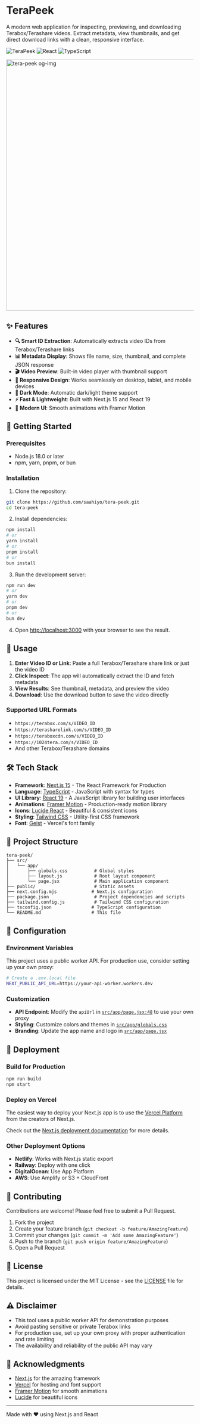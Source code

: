 # TeraPeek

A modern web application for inspecting, previewing, and downloading Terabox/Terashare videos. Extract metadata, view thumbnails, and get direct download links with a clean, responsive interface.

![TeraPeek](https://img.shields.io/badge/Next.js-15-black) ![React](https://img.shields.io/badge/React-19-blue) ![TypeScript](https://img.shields.io/badge/TypeScript-5-orange)

<img width="1200" height="675" alt="tera-peek og-img" src="https://github.com/user-attachments/assets/d12cac3a-d8b3-4751-b583-957f650f91ba" />

## ✨ Features

- **🔍 Smart ID Extraction**: Automatically extracts video IDs from Terabox/Terashare links
- **📊 Metadata Display**: Shows file name, size, thumbnail, and complete JSON response
- **🎬 Video Preview**: Built-in video player with thumbnail support
- **📱 Responsive Design**: Works seamlessly on desktop, tablet, and mobile devices
- **🌙 Dark Mode**: Automatic dark/light theme support
- **⚡ Fast & Lightweight**: Built with Next.js 15 and React 19
- **🎨 Modern UI**: Smooth animations with Framer Motion

## 🚀 Getting Started

### Prerequisites

- Node.js 18.0 or later
- npm, yarn, pnpm, or bun

### Installation

1. Clone the repository:
```bash
git clone https://github.com/saahiyo/tera-peek.git
cd tera-peek
```

2. Install dependencies:
```bash
npm install
# or
yarn install
# or
pnpm install
# or
bun install
```

3. Run the development server:
```bash
npm run dev
# or
yarn dev
# or
pnpm dev
# or
bun dev
```

4. Open [http://localhost:3000](http://localhost:3000) with your browser to see the result.

## 📖 Usage

1. **Enter Video ID or Link**: Paste a full Terabox/Terashare share link or just the video ID
2. **Click Inspect**: The app will automatically extract the ID and fetch metadata
3. **View Results**: See thumbnail, metadata, and preview the video
4. **Download**: Use the download button to save the video directly

### Supported URL Formats

- `https://terabox.com/s/VIDEO_ID`
- `https://terasharelink.com/s/VIDEO_ID`
- `https://teraboxcdn.com/s/VIDEO_ID`
- `https://1024tera.com/s/VIDEO_ID`
- And other Terabox/Terashare domains

## 🛠️ Tech Stack

- **Framework**: [Next.js 15](https://nextjs.org/) - The React Framework for Production
- **Language**: [TypeScript](https://www.typescriptlang.org/) - JavaScript with syntax for types
- **UI Library**: [React 19](https://reactjs.org/) - A JavaScript library for building user interfaces
- **Animations**: [Framer Motion](https://www.framer.com/motion/) - Production-ready motion library
- **Icons**: [Lucide React](https://lucide.dev/) - Beautiful & consistent icons
- **Styling**: [Tailwind CSS](https://tailwindcss.com/) - Utility-first CSS framework
- **Font**: [Geist](https://vercel.com/font) - Vercel's font family

## 📁 Project Structure

```
tera-peek/
├── src/
│   └── app/
│       ├── globals.css          # Global styles
│       ├── layout.js            # Root layout component
│       └── page.jsx             # Main application component
├── public/                      # Static assets
├── next.config.mjs             # Next.js configuration
├── package.json                 # Project dependencies and scripts
├── tailwind.config.js           # Tailwind CSS configuration
├── tsconfig.json               # TypeScript configuration
└── README.md                   # This file
```

## 🔧 Configuration

### Environment Variables

This project uses a public worker API. For production use, consider setting up your own proxy:

```bash
# Create a .env.local file
NEXT_PUBLIC_API_URL=https://your-api-worker.workers.dev
```

### Customization

- **API Endpoint**: Modify the `apiUrl` in [`src/app/page.jsx:48`](src/app/page.jsx:48) to use your own proxy
- **Styling**: Customize colors and themes in [`src/app/globals.css`](src/app/globals.css)
- **Branding**: Update the app name and logo in [`src/app/page.jsx`](src/app/page.jsx)

## 🚀 Deployment

### Build for Production

```bash
npm run build
npm start
```

### Deploy on Vercel

The easiest way to deploy your Next.js app is to use the [Vercel Platform](https://vercel.com/new?utm_medium=default-template&filter=next.js&utm_source=create-next-app&utm_campaign=create-next-app-readme) from the creators of Next.js.

Check out the [Next.js deployment documentation](https://nextjs.org/docs/app/building-your-application/deploying) for more details.

### Other Deployment Options

- **Netlify**: Works with Next.js static export
- **Railway**: Deploy with one click
- **DigitalOcean**: Use App Platform
- **AWS**: Use Amplify or S3 + CloudFront

## 🤝 Contributing

Contributions are welcome! Please feel free to submit a Pull Request.

1. Fork the project
2. Create your feature branch (`git checkout -b feature/AmazingFeature`)
3. Commit your changes (`git commit -m 'Add some AmazingFeature'`)
4. Push to the branch (`git push origin feature/AmazingFeature`)
5. Open a Pull Request

## 📝 License

This project is licensed under the MIT License - see the [LICENSE](LICENSE) file for details.

## ⚠️ Disclaimer

- This tool uses a public worker API for demonstration purposes
- Avoid pasting sensitive or private Terabox links
- For production use, set up your own proxy with proper authentication and rate limiting
- The availability and reliability of the public API may vary

## 🙏 Acknowledgments

- [Next.js](https://nextjs.org/) for the amazing framework
- [Vercel](https://vercel.com/) for hosting and font support
- [Framer Motion](https://www.framer.com/motion/) for smooth animations
- [Lucide](https://lucide.dev/) for beautiful icons

---

Made with ❤️ using Next.js and React
